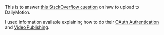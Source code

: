 This is to answer [this StackOverflow question](http://stackoverflow.com/questions/9969219/how-to-upload-video-on-dailymotion-with-c-sharp-is-somebody-has-a-complete-co) on how to upload to DailyMotion.

I used information available explaining how to do their [OAuth Authentication](http://www.dailymotion.com/doc/api/authentication.html) and [Video Publishing](http://www.dailymotion.com/doc/api/getting-started.html#publishing-videos).